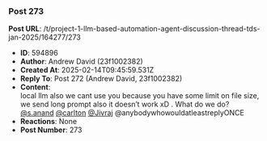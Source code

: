 ### Post 273
**Post URL**: /t/project-1-llm-based-automation-agent-discussion-thread-tds-jan-2025/164277/273
- **ID**: 594896
- **Author**: Andrew David (23f1002382)
- **Created At**: 2025-02-14T09:45:59.531Z
- **Reply To**: Post 272 (Andrew David, 23f1002382)
- **Content**:  
  local llm also we cant use you because you have some limit on file size, we send long prompt also it doesn’t work xD . What do we do?<br>
<a class="mention" href="/u/s.anand">@s.anand</a> <a class="mention" href="/u/carlton">@carlton</a> <a class="mention" href="/u/jivraj">@Jivraj</a>  <span class="mention">@anybodywhowouldatleastreplyONCE</span>
- **Reactions**: None
- **Post Number**: 273

